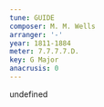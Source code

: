 ```yaml
---
tune: GUIDE
composer: M. M. Wells
arranger: '-'
year: 1811-1884
meter: 7.7.7.7.D.
key: G Major
anacrusis: 0
---
```

undefined